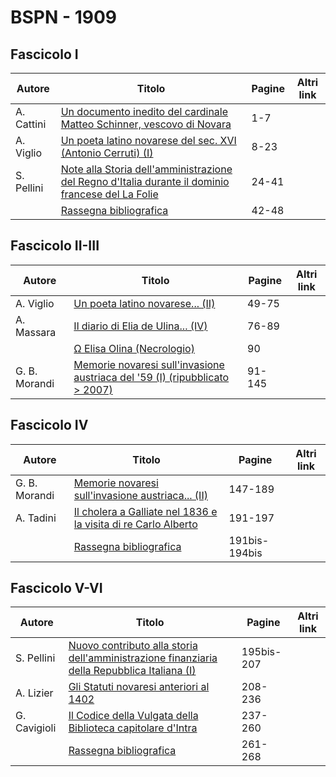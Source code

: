 # BSPN - 1909

## Fascicolo I

| Autore     | Titolo                                                                                                                                                 | Pagine | Altri link |
|------------|--------------------------------------------------------------------------------------------------------------------------------------------------------|--------|------------|
| A. Cattini | [Un documento inedito del cardinale Matteo Schinner, vescovo di Novara](https://en.calameo.com/read/0072607354e59d528fb64)                             | 1-7    |            |
| A. Viglio  | [Un poeta latino novarese del sec. XVI (Antonio Cerruti) (I)](https://en.calameo.com/read/0072607354e59d528fb64)                                       | 8-23   |            |
| S. Pellini | [Note alla Storia dell'amministrazione del Regno d'Italia durante il dominio francese del La Folie](https://en.calameo.com/read/0072607354e59d528fb64) | 24-41  |            |
|            | [Rassegna bibliografica](https://en.calameo.com/read/0072607354e59d528fb64)                                                                            | 42-48  |            |

## Fascicolo II-III

| Autore        | Titolo                                                                                                                           | Pagine | Altri link |
|---------------|----------------------------------------------------------------------------------------------------------------------------------|--------|------------|
| A. Viglio     | [Un poeta latino novarese... (II)](https://en.calameo.com/read/007260735ccc09f967686)                                            | 49-75  |            |
| A. Massara    | [Il diario di Elia de Ulina... (IV)](https://en.calameo.com/read/007260735ccc09f967686)                                          | 76-89  |            |
|               | [Ω Elisa Olina (Necrologio)](https://en.calameo.com/read/007260735ccc09f967686)                                                  | 90     |            |
| G. B. Morandi | [Memorie novaresi sull'invasione austriaca del '59 (I) (ripubblicato > 2007)](https://en.calameo.com/read/007260735ccc09f967686) | 91-145 |            |

## Fascicolo IV

| Autore        | Titolo                                                                                                              | Pagine        | Altri link |
|---------------|---------------------------------------------------------------------------------------------------------------------|---------------|------------|
| G. B. Morandi | [Memorie novaresi sull'invasione austriaca... (II)](https://en.calameo.com/read/007260735fdf2fea3e389)              | 147-189       |            |
| A. Tadini     | [Il cholera a Galliate nel 1836 e la visita di re Carlo Alberto](https://en.calameo.com/read/007260735fdf2fea3e389) | 191-197       |            |
|               | [Rassegna bibliografica](https://en.calameo.com/read/007260735fdf2fea3e389)                                         | 191bis-194bis |            |

## Fascicolo V-VI

| Autore       | Titolo                                                                                                                                           | Pagine     | Altri link |
|--------------|--------------------------------------------------------------------------------------------------------------------------------------------------|------------|------------|
| S. Pellini   | [Nuovo contributo alla storia dell'amministrazione finanziaria della Repubblica Italiana (I)](https://en.calameo.com/read/0072607351565173b9750) | 195bis-207 |            |
| A. Lizier    | [Gli Statuti novaresi anteriori al 1402](https://en.calameo.com/read/0072607351565173b9750)                                                      | 208-236    |            |
| G. Cavigioli | [Il Codice della Vulgata della Biblioteca capitolare d'Intra](https://en.calameo.com/read/0072607351565173b9750)                                 | 237-260    |            |
|              | [Rassegna bibliografica](https://en.calameo.com/read/0072607351565173b9750)                                                                      | 261-268    |            |
